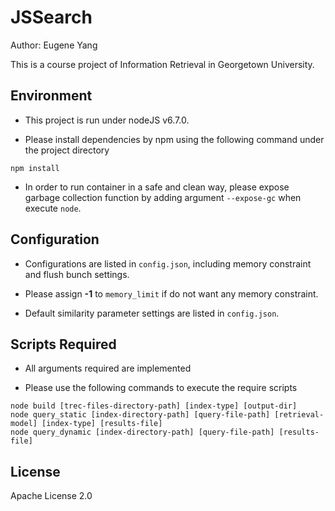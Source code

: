 # JSSearch

Author: Eugene Yang

This is a course project of Information Retrieval in Georgetown University. 

## Environment

- This project is run under nodeJS v6.7.0.

- Please install dependencies by npm using the following command under the project directory

```shell
npm install
```

- In order to run container in a safe and clean way, please expose garbage collection function by adding argument `--expose-gc` when execute `node`.

## Configuration

- Configurations are listed in `config.json`, including memory constraint and flush bunch settings. 

- Please assign **-1** to `memory_limit` if do not want any memory constraint.

- Default similarity parameter settings are listed in `config.json`.

## Scripts Required

- All arguments required are implemented

- Please use the following commands to execute the require scripts

```shell
node build [trec-files-directory-path] [index-type] [output-dir]
node query_static [index-directory-path] [query-file-path] [retrieval-model] [index-type] [results-file]
node query_dynamic [index-directory-path] [query-file-path] [results-file] 
```

## License

Apache License 2.0

